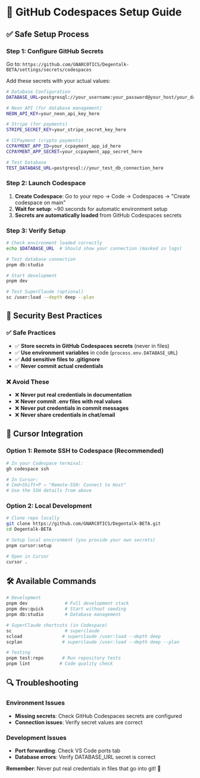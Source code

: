 # 🚀 GitHub Codespaces Setup Guide

## ✅ **Safe Setup Process**

### **Step 1: Configure GitHub Secrets**

Go to: `https://github.com/GNARC0TICS/Degentalk-BETA/settings/secrets/codespaces`

Add these secrets with your actual values:

```bash
# Database Configuration
DATABASE_URL=postgresql://your_username:your_password@your_host/your_database

# Neon API (for database management)
NEON_API_KEY=your_neon_api_key_here

# Stripe (for payments)
STRIPE_SECRET_KEY=your_stripe_secret_key_here

# CCPayment (crypto payments)
CCPAYMENT_APP_ID=your_ccpayment_app_id_here
CCPAYMENT_APP_SECRET=your_ccpayment_app_secret_here

# Test Database
TEST_DATABASE_URL=postgresql://your_test_db_connection_here
```

### **Step 2: Launch Codespace**

1. **Create Codespace**: Go to your repo → Code → Codespaces → "Create codespace on main"
2. **Wait for setup**: ~90 seconds for automatic environment setup
3. **Secrets are automatically loaded** from GitHub Codespaces secrets

### **Step 3: Verify Setup**

```bash
# Check environment loaded correctly
echo $DATABASE_URL  # Should show your connection (masked in logs)

# Test database connection
pnpm db:studio

# Start development
pnpm dev

# Test SuperClaude (optional)
sc /user:load --depth deep --plan
```

## 🔐 **Security Best Practices**

### ✅ **Safe Practices**

- ✅ **Store secrets in GitHub Codespaces secrets** (never in files)
- ✅ **Use environment variables** in code (`process.env.DATABASE_URL`)
- ✅ **Add sensitive files to .gitignore**
- ✅ **Never commit actual credentials**

### ❌ **Avoid These**

- ❌ **Never put real credentials in documentation**
- ❌ **Never commit .env files with real values**
- ❌ **Never put credentials in commit messages**
- ❌ **Never share credentials in chat/email**

## 🔗 **Cursor Integration**

### **Option 1: Remote SSH to Codespace (Recommended)**

```bash
# In your Codespace terminal:
gh codespace ssh

# In Cursor:
# Cmd+Shift+P → "Remote-SSH: Connect to Host"
# Use the SSH details from above
```

### **Option 2: Local Development**

```bash
# Clone repo locally
git clone https://github.com/GNARC0TICS/Degentalk-BETA.git
cd Degentalk-BETA

# Setup local environment (you provide your own secrets)
pnpm cursor:setup

# Open in Cursor
cursor .
```

## 🛠️ **Available Commands**

```bash
# Development
pnpm dev              # Full development stack
pnpm dev:quick        # Start without seeding
pnpm db:studio        # Database management

# SuperClaude shortcuts (in Codespace)
sc                    # superclaude
scload               # superclaude /user:load --depth deep
scplan               # superclaude /user:load --depth deep --plan

# Testing
pnpm test:repo       # Run repository tests
pnpm lint           # Code quality check
```

## 🔍 **Troubleshooting**

### **Environment Issues**

- **Missing secrets**: Check GitHub Codespaces secrets are configured
- **Connection issues**: Verify secret values are correct

### **Development Issues**

- **Port forwarding**: Check VS Code ports tab
- **Database errors**: Verify DATABASE_URL secret is correct

**Remember**: Never put real credentials in files that go into git! 🔐
